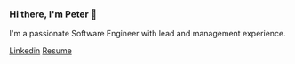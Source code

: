 ### Hi there, I'm Peter 👋

I'm a passionate Software Engineer with lead and management experience.

[Linkedin](https://www.linkedin.com/in/savichev/) [Resume](https://proton.name/petr_savichev_cv.pdf)

<!--
**proton/proton** is a ✨ _special_ ✨ repository because its `README.md` (this file) appears on your GitHub profile.

Here are some ideas to get you started:

- 🔭 I’m currently working on ...
- 🌱 I’m currently learning ...
- 👯 I’m looking to collaborate on ...
- 🤔 I’m looking for help with ...
- 💬 Ask me about ...
- 📫 How to reach me: ...
- 😄 Pronouns: ...
- ⚡ Fun fact: ...

## Hi there, I'm Michael 👋

I'm a Software Engineer, passionate about technology and how it changes and amplifies things around us. I love to work on User Interfaces and create beautiful and useful things on the Web. Read more about my work on 🏡[my homepage](https://michael.romanenko.kg)

## Ask me about Life, the Universe, and Everything:
[![Gmail Badge](https://img.shields.io/badge/-michael@romanenko.kg-c14438?style=flat&logo=Gmail&logoColor=white)](mailto:michael@romanenko.kg "Connect via Email")
[![Twitter Badge](https://img.shields.io/badge/-@romanenko_m-00acee?style=flat&logo=Twitter&logoColor=white)](https://twitter.com/intent/follow?screen_name=romanenko_m "Follow on Twitter")


-->
